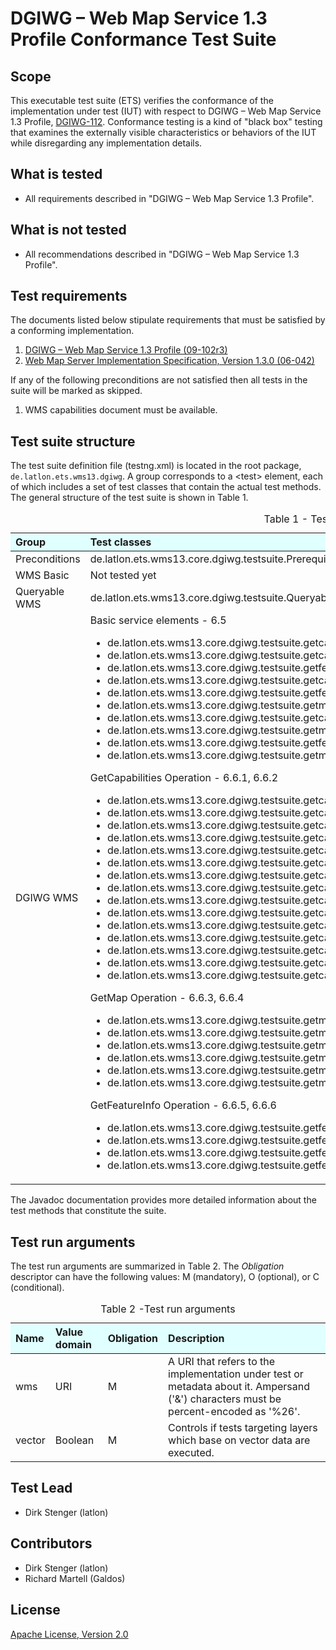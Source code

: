
# DGIWG – Web Map Service 1.3 Profile Conformance Test Suite

## Scope

This executable test suite (ETS) verifies the conformance of the implementation under 
test (IUT) with respect to DGIWG – Web Map Service 1.3 Profile, [DGIWG-112](https://portal.dgiwg.org/files/?artifact_id=11514).
Conformance testing is a kind of "black box" testing that examines the externally 
visible characteristics or behaviors of the IUT while disregarding any implementation details.


## What is tested

  - All requirements described in "DGIWG – Web Map Service 1.3 Profile".


## What is not tested

  - All recommendations described in "DGIWG – Web Map Service 1.3 Profile".


## Test requirements

The documents listed below stipulate requirements that must be satisfied by a 
conforming implementation.

1. [DGIWG – Web Map Service 1.3 Profile (09-102r3)](https://portal.opengeospatial.org/files/?artifact_id=66915)
2. [Web Map Server Implementation Specification, Version 1.3.0 (06-042)](http://portal.opengeospatial.org/files/?artifact_id=14416)

If any of the following preconditions are not satisfied then all tests in the 
suite will be marked as skipped.

1. WMS capabilities document must be available.


## Test suite structure

The test suite definition file (testng.xml) is located in the root package, 
`de.latlon.ets.wms13.dgiwg`. A group corresponds to a &lt;test&gt; element, each 
of which includes a set of test classes that contain the actual test methods. 
The general structure of the test suite is shown in Table 1.

<table>
  <caption>Table 1 - Test suite structure</caption>
  <thead>
    <tr style="text-align: left; background-color: LightCyan">
      <th>Group</th>
      <th>Test classes</th>
    </tr>
  </thead>
  <tbody>
    <tr>
      <td>Preconditions</td>
      <td>de.latlon.ets.wms13.core.dgiwg.testsuite.Prerequisites</td>
    </tr>
    <tr>
      <td>WMS Basic</td>
      <td>Not tested yet</td>
    </tr>
    <tr>
      <td>Queryable WMS</td>
      <td>de.latlon.ets.wms13.core.dgiwg.testsuite.QueryableWMS</td>
    </tr>
    <tr>
      <td>DGIWG WMS</td>
      <td>
        Basic service elements - 6.5
        <ul>
          <li>de.latlon.ets.wms13.core.dgiwg.testsuite.getcapabilities.ConfiguredOutputFormatTest</li>
          <li>de.latlon.ets.wms13.core.dgiwg.testsuite.getcapabilities.GetCapabilitiesOutputFormatTest</li>
          <li>de.latlon.ets.wms13.core.dgiwg.testsuite.getfeatureinfo.GetFeatureInfoOutputFormatTest</li>
          <li>de.latlon.ets.wms13.core.dgiwg.testsuite.getcapabilities.interactive.GetCapabilitiesInEnglishLanguageTest</li>
          <li>de.latlon.ets.wms13.core.dgiwg.testsuite.getfeatureinfo.interactive.GetFeatureInfoInEnglishLanguageTest</li>
          <li>de.latlon.ets.wms13.core.dgiwg.testsuite.getmap.GetMapOutputFormatTest</li>
          <li>de.latlon.ets.wms13.core.dgiwg.testsuite.getcapabilities.GetCapabilitiesLayerCrsTest</li>
          <li>de.latlon.ets.wms13.core.dgiwg.testsuite.getmap.GetMapLayerCrsTest</li>
          <li>de.latlon.ets.wms13.core.dgiwg.testsuite.getfeatureinfo.interactive.GetFeatureInfoExceptionInEnglishLanguageTest</li>
          <li>de.latlon.ets.wms13.core.dgiwg.testsuite.getmap.interactive.GetMapExceptionInEnglishLanguageTest</li>
        </ul>
        GetCapabilities Operation - 6.6.1, 6.6.2
        <ul>
          <li>de.latlon.ets.wms13.core.dgiwg.testsuite.getcapabilities.GetCapabilitiesRequestParameterTest</li>
          <li>de.latlon.ets.wms13.core.dgiwg.testsuite.getcapabilities.GetCapabilitiesContentTest</li>
          <li>de.latlon.ets.wms13.core.dgiwg.testsuite.getcapabilities.GetCapabilitiesAccessConstraintTest</li>
          <li>de.latlon.ets.wms13.core.dgiwg.testsuite.getcapabilities.GetCapabilitiesAbstractTest</li>
          <li>de.latlon.ets.wms13.core.dgiwg.testsuite.getcapabilities.GetCapabilitiesKeywordTest</li>
          <li>de.latlon.ets.wms13.core.dgiwg.testsuite.getcapabilities.GetCapabilitiesStyleTest</li>
          <li>de.latlon.ets.wms13.core.dgiwg.testsuite.getcapabilities.GetCapabilitiesLayerStyleTest</li>
          <li>de.latlon.ets.wms13.core.dgiwg.testsuite.getcapabilities.GetCapabilitiesMaxExtendTest</li>
          <li>de.latlon.ets.wms13.core.dgiwg.testsuite.getcapabilities.GetCapabilitiesLegendFormatTest</li>
          <li>de.latlon.ets.wms13.core.dgiwg.testsuite.getcapabilities.GetCapabilitiesLegendUrlTest</li>
          <li>de.latlon.ets.wms13.core.dgiwg.testsuite.getcapabilities.GetCapabilitiesLayerScaleDenominatorsTest</li>
          <li>de.latlon.ets.wms13.core.dgiwg.testsuite.getcapabilities.GetCapabilitiesMinMaxScaleDenominatorsTest</li>
          <li>de.latlon.ets.wms13.core.dgiwg.testsuite.getcapabilities.GetCapabilitiesFeatureListUrlTest</li>
          <li>de.latlon.ets.wms13.core.dgiwg.testsuite.getcapabilities.GetCapabilitiesDataUrlTest</li>
          <li>de.latlon.ets.wms13.core.dgiwg.testsuite.getcapabilities.GetCapabilitiesLayerAttributesTest</li>
        </ul>
        GetMap Operation - 6.6.3, 6.6.4
        <ul>
          <li>de.latlon.ets.wms13.core.dgiwg.testsuite.getmap.GetMapRequestParametersTest</li>
          <li>de.latlon.ets.wms13.core.dgiwg.testsuite.getmap.GetMapTransparencyTest</li>
          <li>de.latlon.ets.wms13.core.dgiwg.testsuite.getmap.GetMapInImageExceptionsTest</li>
          <li>de.latlon.ets.wms13.core.dgiwg.testsuite.getmap.GetMapBlankExceptionsTest</li>
          <li>de.latlon.ets.wms13.core.dgiwg.testsuite.getmap.GetMapMultiDimensionalDataTest</li>
          <li>de.latlon.ets.wms13.core.dgiwg.testsuite.getmap.GetMapDimensionsTest</li>
        </ul>
        GetFeatureInfo Operation - 6.6.5, 6.6.6
        <ul>
          <li>de.latlon.ets.wms13.core.dgiwg.testsuite.getfeatureinfo.GetFeatureInfoFeatureCountTest</li>
          <li>de.latlon.ets.wms13.core.dgiwg.testsuite.getfeatureinfo.GetFeatureInfoExceptionsTest</li>
          <li>de.latlon.ets.wms13.core.dgiwg.testsuite.getfeatureinfo.GetFeatureInfoInfoFormatTest</li>
          <li>de.latlon.ets.wms13.core.dgiwg.testsuite.getfeatureinfo.GetFeatureInfoUomTest</li>
        </ul>
      </td>
    </tr>
  </tbody>
</table>

The Javadoc documentation provides more detailed information about the test 
methods that constitute the suite.


## Test run arguments

The test run arguments are summarized in Table 2. The _Obligation_ descriptor can 
have the following values: M (mandatory), O (optional), or C (conditional).

<table>
  <caption>Table 2 -Test run arguments</caption>
  <thead>
    <tr style="text-align: left; background-color: LightCyan">
      <th>Name</th>
      <th>Value domain</th>
      <th>Obligation</th>
  	  <th>Description</th>
    </tr>
  </thead>
  <tbody>
    <tr>
      <td>wms</td>
      <td>URI</td>
      <td>M</td>
	  <td>A URI that refers to the implementation under test or metadata about it.
      Ampersand ('&amp;') characters must be percent-encoded as '%26'.</td>
    </tr>
	<tr>
      <td>vector</td>
      <td>Boolean</td>
      <td>M</td>
      <td>Controls if tests targeting layers which base on vector data are executed.</td>
    </tr>
  </tbody>
</table>


## Test Lead

  - Dirk Stenger (latlon)


##  Contributors

  - Dirk Stenger (latlon)
  - Richard Martell (Galdos)


##  License

[Apache License, Version 2.0](http://opensource.org/licenses/Apache-2.0 "Apache License")
